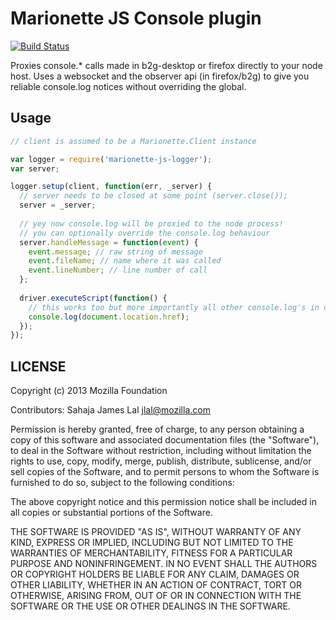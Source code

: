# Marionette JS Console plugin

[![Build
Status](https://travis-ci.org/lightsofapollo/marionette-js-logger.png)](https://travis-ci.org/lightsofapollo/marionette-js-logger)

Proxies console.* calls made in b2g-desktop or firefox directly to your
node host. Uses a websocket and the observer api (in firefox/b2g) to
give you reliable console.log notices without overriding the global.

## Usage

```js
// client is assumed to be a Marionette.Client instance

var logger = require('marionette-js-logger');
var server;

logger.setup(client, function(err, _server) {
  // server needs to be closed at some point (server.close());
  server = _server;
  
  // yey now console.log will be proxied to the node process!
  // you can optionally override the console.log behaviour
  server.handleMessage = function(event) {
    event.message; // raw string of message
    event.fileName; // name where it was called
    event.lineNumber; // line number of call
  };
  
  driver.executeScript(function() {
    // this works too but more importantly all other console.log's in content work too
    console.log(document.location.href);
  });
});

```

## LICENSE

Copyright (c) 2013 Mozilla Foundation

Contributors: Sahaja James Lal jlal@mozilla.com

Permission is hereby granted, free of charge, to any person obtaining a
copy of this software and associated documentation files (the
"Software"), to deal in the Software without restriction, including
without limitation the rights to use, copy, modify, merge, publish,
distribute, sublicense, and/or sell copies of the Software, and to
permit persons to whom the Software is furnished to do so, subject to
the following conditions:

The above copyright notice and this permission notice shall be included
in all copies or substantial portions of the Software.

THE SOFTWARE IS PROVIDED "AS IS", WITHOUT WARRANTY OF ANY KIND, EXPRESS
OR IMPLIED, INCLUDING BUT NOT LIMITED TO THE WARRANTIES OF
MERCHANTABILITY, FITNESS FOR A PARTICULAR PURPOSE AND NONINFRINGEMENT.
IN NO EVENT SHALL THE AUTHORS OR COPYRIGHT HOLDERS BE LIABLE FOR ANY
CLAIM, DAMAGES OR OTHER LIABILITY, WHETHER IN AN ACTION OF CONTRACT,
TORT OR OTHERWISE, ARISING FROM, OUT OF OR IN CONNECTION WITH THE
SOFTWARE OR THE USE OR OTHER DEALINGS IN THE SOFTWARE.

